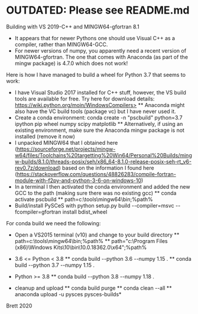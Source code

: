 OUTDATED: Please see README.md
==============================

Building with VS 2019-C++  and MINGW64-gfortran 8.1

* It appears that for newer Pythons one should use Visual C++ as a compiler, rather than MINGW64-GCC.
* For newer versions of numpy, you apparently need a recent version of MINGW64-gfortran. The one that comes with Anaconda (as part of the mingw package) is 4.7.0 which does not work!

Here is how I have managed to build a wheel for Python 3.7 that seems to work:

* I have Visual Studio 2017 installed for C++ stuff, however, the VS build tools are available for free. Try here for download details: https://wiki.python.org/moin/WindowsCompilers>
** Anaconda might also have the VC build tools (package vc) but I have never used it.
* Create a conda environment: conda create -n "pscbuild" python=3.7 ipython pip wheel numpy scipy matplotlib
** Alternatively, if using an existing environment, make sure the Anaconda mingw package is not installed (remove it now)
* I unpacked MINGW64 that I obtained here (https://sourceforge.net/projects/mingw-w64/files/Toolchains%20targetting%20Win64/Personal%20Builds/mingw-builds/8.1.0/threads-posix/seh/x86_64-8.1.0-release-posix-seh-rt_v6-rev0.7z/download) based on the information I found here (https://stackoverflow.com/questions/48826283/compile-fortran-module-with-f2py-and-python-3-6-on-windows-10)
* In a terminal I then activated the conda environment and added the new GCC to the path (making sure there was no existing gcc)
** conda activate pscbuild
** path=c:\tools\mingw64\bin;%path%
* Build/install PySCeS with python setup.py build --compiler=msvc --fcompiler=gfortran install bdist_wheel

For conda build we need the following:

* Open a VS2015 terminal (v10) and change to your build directory
** path=c:\tools\mingw64\bin;%path%
** path="c:\Program Files (x86)\Windows Kits\10\bin\10.0.18362.0\x64";%path%
* 3.6 <= Python < 3.8
** conda build --python 3.6 --numpy 1.15 .
** conda build --python 3.7 --numpy 1.15 .
* Python >= 3.8
** conda build --python 3.8 --numpy 1.18 .

* cleanup and upload
** conda build purge
** conda clean --all
** anaconda upload -u pysces pysces-builds\*
 


Brett 2020
